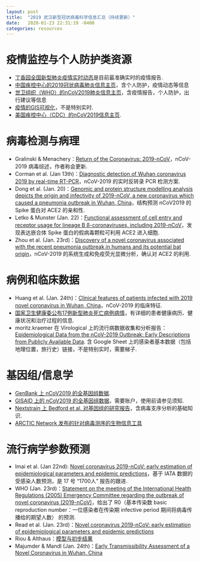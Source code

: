 ```yaml
---
layout: post
title:  "2019 武汉新型冠状病毒科学信息汇总（持续更新）"
date:   2020-01-23 22:31:19 -0400
categories: resources
---
```

<a name="疫情监控与个人防护类资源"></a>
<h1 class="hd">疫情监控与个人防护类资源</h1>
<ul>
<li>
<a href='https://3g.dxy.cn/newh5/view/pneumonia'>丁香园全国新型肺炎疫情实时动态</a>是目前最准确实时的疫情报告.</li>

<li>
<a href='http://www.chinacdc.cn/jkzt/crb/zl/szkb_11803/'>中国疾控中心的2019冠状病毒肺炎信息主页</a>，含个人防护，疫情动态等信息</li>

<li><a href='http://www.chinacdc.cn/jkzt/crb/zl/szkb_11803/'>世卫组织（WHO）的nCoV2019肺炎信息主页</a>，含疫情报告，个人防护，出行建议等信息</li>

<li><a href='https://gisanddata.maps.arcgis.com/apps/opsdashboard/index.html?utm_source=dlvr.it&utm_medium=twitter#/bda7594740fd40299423467b48e9ecf6'>疫情的GIS可视化</a>，不是特别实时.</li>

<li>
<a href='https://www.cdc.gov/coronavirus/2019-ncov/index.html'>美国疾控中心（CDC）的nCoV2019信息主页</a>.</li>
</ul>
<a name="病毒检测与病理"></a>
<h1 class="hd">病毒检测与病理</h1>
<ul>
<li>Gralinski & Menachery：<a href='https://www.mdpi.com/1999-4915/12/2/135/pdf'>Return of the Coronavirus: 2019-nCoV</a>，nCoV-2019 病毒综述，作者称会更新.</li>

<li>Corman et al. (Jan 13th)：<a href='https://www.who.int/docs/default-source/coronaviruse/wuhan-virus-assay-v1991527e5122341d99287a1b17c111902.pdf'>Diagnostic detection of Wuhan coronavirus 2019 by real-time RT-PCR</a>，nCoV-2019 的实时反转录 PCR 检测方案.</li>

<li>Dong et al. (Jan. 20)：<a href='https://www.biorxiv.org/content/10.1101/2020.01.20.913368v1.full.pdf'>Genomic and protein structure modelling analysis depicts the origin and infectivity of 2019-nCoV, a new coronavirus which caused a pneumonia outbreak in Wuhan, China</a>，结构预测 nCoV2019 的 Spike 蛋白对 ACE2 的亲和性.</li>

<li>Letko & Munster (Jan. 22)：<a href='https://www.biorxiv.org/content/10.1101/2020.01.22.915660v1.full.pdf'>Functional assessment of cell entry and receptor usage for lineage B β-coronaviruses, including 2019-nCoV</a>，发现表达嵌合体 Spike 蛋白的假病毒颗粒可利用 ACE2 进入细胞.</li>

<li>Zhou et al. (Jan. 23rd)：<a href='https://www.biorxiv.org/content/10.1101/2020.01.22.914952v1.full.pdf'>Discovery of a novel coronavirus associated with the recent pneumonia outbreak in humans and its potential bat origin</a>，nCoV-2019 的系统生成和免疫荧光显微分析，确认对 ACE2 的利用.</li>
</ul>
<a name="病例和临床数据"></a>
<h1 class="hd">病例和临床数据</h1>
<ul>
<li>Huang et al. (Jan. 24th)：<a href='https://www.thelancet.com/pb-assets/Lancet/pdfs/S0140673620301835.pdf'>Clinical features of patients infected with 2019 novel coronavirus in Wuhan, China</a>，nCoV-2019 的临床特征.</li>

<li><a href='http://med.china.com.cn/content/pid/157096/tid/1021'>国家卫生健康委公布17例新型肺炎死亡病例病情</a>，有详细的患者健康病历、健康状况和治疗过程的信息.</li>

<li>moritz.kraemer 在 Virological 上的流行病数据收集和分析报告：
<a href=''>Epidemiological Data from the nCoV-2019 Outbreak: Early Descriptions from Publicly Available Data</a>. 含 Google Sheet 上的感染者基本数据（包括地理位置，旅行史）链接，不是特别实时，需要梯子.</li>
</ul>
<a name="基因组/信息学"></a>
<h1 class="hd">基因组/信息学</h1>
<ul>
<li>
<a href='https://www.ncbi.nlm.nih.gov/nuccore/NC_045512'>GenBank 上 nCoV2019 的全基因组数据</a>.</li>
<li>
<a href='https://www.gisaid.org/'>GISAID 上的 nCoV2019 的全基因组数据</a>，需要账户，使用前请参见须知.</li>
<li>
<a href='https://nextstrain.org/narratives/ncov/sit-rep/2020-01-23?n=0'>Nextstrain 上 Bedford et al. 对基因组的研究报告</a>，含病毒支序分析的基础知识.</li>
<li>
<a href='https://artic.network/ncov-2019'>ARCTIC Network 发布的针对病毒测序的生物信息工具</a></li>
</ul>
<a name="流行病学参数预测"></a>
<h1 class="hd">流行病学参数预测</h1>
<ul>
<li>Imai et al. (Jan 22nd): <a href='https://www.imperial.ac.uk/mrc-global-infectious-disease-analysis/news--wuhan-coronavirus/'>Novel coronavirus 2019-nCoV: early estimation of epidemiological parameters and epidemic predictions</a>，基于 IATA 数据的受感染人数预测，是 17 号 “1700人” 报告的跟进.</li>

<li>WHO (Jan. 23rd)：<a href='https://www.who.int/news-room/detail/23-01-2020-statement-on-the-meeting-of-the-international-health-regulations-(2005)-emergency-committee-regarding-the-outbreak-of-novel-coronavirus-(2019-ncov)'>Statement on the meeting of the International Health Regulations (2005) Emergency Committee regarding the outbreak of novel coronavirus (2019-nCoV)</a>，给出了 R0（基本传染数 basic reproduction number：一位感染者在传染期 infective period 期间将病毒传播给的期望人数） 的预测.</li>

<li>Read et al. (Jan. 23rd)：<a href='https://www.medrxiv.org/content/10.1101/2020.01.23.20018549v1'>Novel coronavirus 2019-nCoV: early estimation of epidemiological parameters and epidemic predictions</a></li>

<li>Riou & Althaus：<a href='https://github.com/jriou/wcov'>模型与初步结果</a></li>

<li>Majumder & Mandl (Jan. 24th)：<a href='https://papers.ssrn.com/sol3/papers.cfm?abstract_id=3524675'>Early Transmissibility Assessment of a Novel Coronavirus in Wuhan, China</a></li>
</ul>


